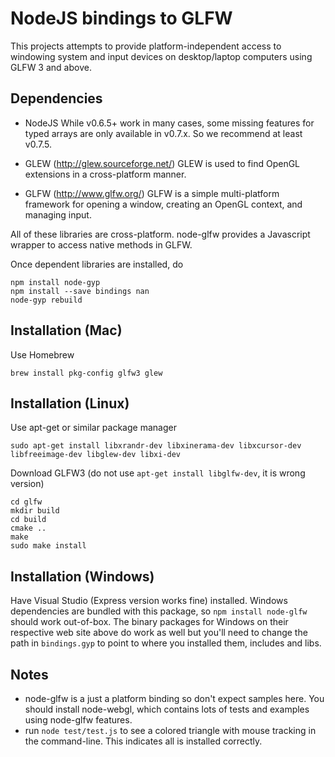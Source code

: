 NodeJS bindings to GLFW
=======================

This projects attempts to provide platform-independent access to windowing system and input devices on desktop/laptop computers using GLFW 3 and above.

Dependencies
------------
- NodeJS
While v0.6.5+ work in many cases, some missing features for typed arrays are only available in v0.7.x. So we recommend at least v0.7.5.

- GLEW (http://glew.sourceforge.net/)
GLEW is used to find OpenGL extensions in a cross-platform manner.

- GLFW (http://www.glfw.org/)
GLFW is a simple multi-platform framework for opening a window, creating an OpenGL context, and managing input.

All of these libraries are cross-platform. node-glfw provides a Javascript wrapper to access native methods in GLFW.

Once dependent libraries are installed, do
```
npm install node-gyp
npm install --save bindings nan
node-gyp rebuild
```

Installation (Mac)
-------------------------
Use Homebrew
```
brew install pkg-config glfw3 glew
```

Installation (Linux)
-------------------------
Use apt-get or similar package manager
```
sudo apt-get install libxrandr-dev libxinerama-dev libxcursor-dev libfreeimage-dev libglew-dev libxi-dev
```

Download GLFW3 (do not use ```apt-get install libglfw-dev```, it is wrong version)
```
cd glfw
mkdir build
cd build
cmake ..
make
sudo make install
```
Installation (Windows)
----------------------

Have Visual Studio (Express version works fine) installed.
Windows dependencies are bundled with this package, so `npm install node-glfw` should work out-of-box. The binary packages for Windows on their respective web site above do work as well but you'll need to change the path in ```bindings.gyp``` to point to where you installed them, includes and libs.

Notes
-----
- node-glfw is a just a platform binding so don't expect samples here. You should install node-webgl, which contains lots of tests and examples using node-glfw features.
- run ```node test/test.js``` to see a colored triangle with mouse tracking in the command-line. This indicates all is installed correctly.


